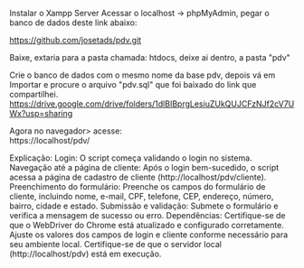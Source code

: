 Instalar o Xampp Server
Acessar o localhost -> phpMyAdmin, pegar o banco de dados deste link abaixo: 

https://github.com/josetads/pdv.git

Baixe, extaria para a pasta chamada: htdocs, deixe ai dentro, a pasta "pdv"

Crie o banco de dados com o mesmo nome da base pdv, depois vá em Importar e procure o arquivo "pdv.sql" que foi baixado do link que compartilhei.
https://drive.google.com/drive/folders/1dlBIBprgLesiuZUkQUJCFzNJf2cV7UWx?usp=sharing

Agora no navegador> acesse:   
https://localhost/pdv/


Explicação:
Login: O script começa validando o login no sistema.
Navegação até a página de cliente: Após o login bem-sucedido, o script acessa a página de cadastro de cliente (http://localhost/pdv/cliente).
Preenchimento do formulário: Preenche os campos do formulário de cliente, incluindo nome, e-mail, CPF, telefone, CEP, endereço, número, bairro, cidade e estado.
Submissão e validação: Submete o formulário e verifica a mensagem de sucesso ou erro.
Dependências:
Certifique-se de que o WebDriver do Chrome está atualizado e configurado corretamente.
Ajuste os valores dos campos de login e cliente conforme necessário para seu ambiente local.
Certifique-se de que o servidor local (http://localhost/pdv) está em execução.
